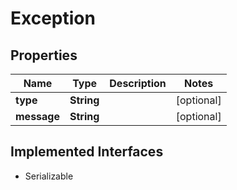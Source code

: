 

# Exception


## Properties

| Name | Type | Description | Notes |
|------------ | ------------- | ------------- | -------------|
|**type** | **String** |  |  [optional] |
|**message** | **String** |  |  [optional] |


## Implemented Interfaces

* Serializable


